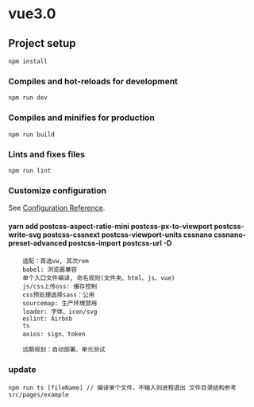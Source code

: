 # vue3.0

## Project setup
```
npm install
```

### Compiles and hot-reloads for development
```
npm run dev
```

### Compiles and minifies for production
```  
npm run build
```

### Lints and fixes files
```
npm run lint
```

### Customize configuration
See [Configuration Reference](https://cli.vuejs.org/config/).

#### yarn add postcss-aspect-ratio-mini postcss-px-to-viewport postcss-write-svg postcss-cssnext postcss-viewport-units cssnano cssnano-preset-advanced postcss-import postcss-url -D

```text
    适配：首选vw, 其次rem
    babel: 浏览器兼容
    单个入口文件编译, 命名规则(文件夹、html、js、vue)
    js/css上传oss: 缓存控制
    css预处理选择sass：公用
    sourcemap: 生产环境禁用
    loader: 字体、icon/svg
    eslint: Airbnb
    ts
    axios: sign、token
    
    远期规划：自动部署、单元测试
```

### update
```
npm run ts [fileName] // 编译单个文件，不输入则进程退出 文件目录结构参考src/pages/example
```